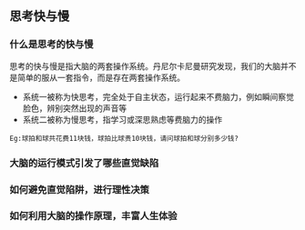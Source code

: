 ## 思考快与慢

### 什么是思考的快与慢

​	思考的快与慢是指大脑的两套操作系统。丹尼尔卡尼曼研究发现，我们的大脑并不是简单的服从一套指令，而是存在两套操作系统。

- 系统一被称为快思考，完全处于自主状态，运行起来不费脑力，例如瞬间察觉脸色，辨别突然出现的声音等
- 系统二被称为慢思考，指学习或深思熟虑等费脑力的操作

```
Eg:球拍和球共花费11块钱，球拍比球贵10块钱，请问球拍和球分别多少钱?
```

### 大脑的运行模式引发了哪些直觉缺陷

### 如何避免直觉陷阱，进行理性决策

### 如何利用大脑的操作原理，丰富人生体验

